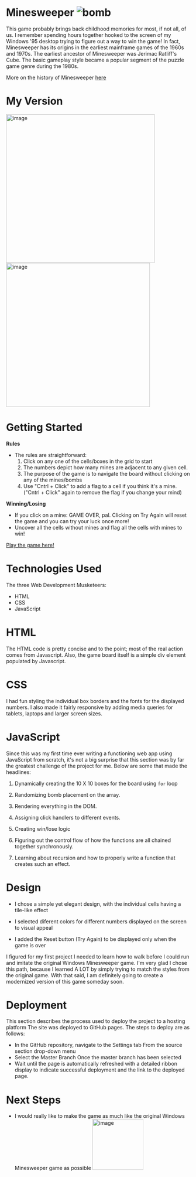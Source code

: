 # Minesweeper ![bomb](https://github.com/ShradhaSK/minesweeper-game/assets/131806140/2c2541f3-2cc8-4df8-8f6c-bd45dbe21bf3)


This game probably brings back childhood memories for most, if not all, of us. I remember spending hours together hooked to the screen of my Windows '95 desktop trying to figure out a way to win the game! In fact, Minesweeper has its origins in the earliest mainframe games of the 1960s and 1970s. The earliest ancestor of Minesweeper was Jerimac Ratliff's Cube. The basic gameplay style became a popular segment of the puzzle game genre during the 1980s.

More on the history of Minesweeper [here](https://en.wikipedia.org/wiki/Minesweeper_(video_game))


# My Version

<img width="406" alt="image" src="https://github.com/ShradhaSK/minesweeper-game/assets/131806140/3ed07059-e40b-4d3f-ae8b-1797443dc3dd">
<img width="393" alt="image" src="https://github.com/ShradhaSK/minesweeper-game/assets/131806140/a58b8f56-3b62-4574-9866-9984f69eeed4">


# Getting Started

**Rules**

- The rules are straightforward:
  1. Click on any one of the cells/boxes in the grid to start
  2. The numbers depict how many mines are adjacent to any given cell.
  3. The purpose of the game is to navigate the board without clicking on any of the mines/bombs
  4. Use "Cntrl + Click" to add a flag to a cell if you think it's a mine. ("Cntrl + Click" again to remove the flag if you change your mind)

**Winning/Losing**
- If you click on a mine: GAME OVER, pal. Clicking on Try Again will reset the game and you can try your luck once more!
- Uncover all the cells without mines and flag all the cells with mines to win!

[Play the game here!](https://shradhask.github.io/minesweeper-game/)

# Technologies Used

The three Web Development Musketeers: 

- HTML
- CSS
- JavaScript

# HTML

The HTML code is pretty concise and to the point; most of the real action comes from Javascript. Also, the game board itself is a simple div element populated by Javascript.

# CSS

I had fun styling the individual box borders and the fonts for the displayed numbers. I also made it fairly responsive by adding media queries for tablets, laptops and larger screen sizes.

# JavaScript

Since this was my first time ever writing a functioning web app using JavaScript from scratch, it's not a big surprise that this section was by far the greatest challenge of the project for me. Below are some that made the headlines:

1. Dynamically creating the 10 X 10 boxes for the board using ```for``` loop

2. Randomizing bomb placement on the array.
   
3. Rendering everything in the DOM.

4. Assigning click handlers to different events.

5. Creating win/lose logic

6. Figuring out the control flow of how the functions are all chained together synchronously.

7. Learning about recursion and how to properly write a function that creates such an effect.

# Design

- I chose a simple yet elegant design, with the individual cells having a tile-like effect

- I selected diferent colors for different numbers displayed on the screen to visual appeal

- I added the Reset button (Try Again) to be displayed only when the game is over

I figured for my first project I needed to learn how to walk before I could run and imitate the original Windows Minesweeper game.
I'm very glad I chose this path, because I learned A LOT by simply trying to match the styles from the original game.
With that said, I am definitely going to create a modernized version of this game someday soon.


# Deployment

This section describes the process used to deploy the project to a hosting platform
The site was deployed to GitHub pages. The steps to deploy are as follows: 

- In the GitHub repository, navigate to the Settings tab From the source section drop-down menu
- Select the Master Branch Once the master branch has been selected
- Wait until the page is automatically refreshed with a detailed ribbon display to indicate successful deployment and the link to the deployed page.


# Next Steps

- I would really like to make the game as much like the original Windows Minesweeper game as possible <img width="139" alt="image" src="https://github.com/ShradhaSK/minesweeper-game/assets/131806140/af10f69f-8ff8-4f44-b6ff-3e9f18cebf36">




